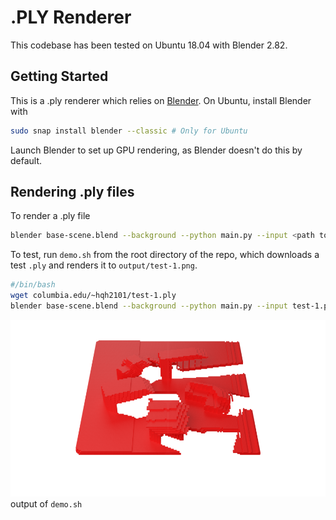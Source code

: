 # .PLY Renderer

This codebase has been tested on Ubuntu 18.04 with Blender 2.82.

## Getting Started

This is a .ply renderer which relies on [Blender](https://www.blender.org/). On Ubuntu, install Blender with
```sh
sudo snap install blender --classic # Only for Ubuntu
```

Launch Blender to set up GPU rendering, as Blender doesn't do this by default.
<!-- TODO insert screenshot here -->

## Rendering .ply files

To render a .ply file
```sh
blender base-scene.blend --background --python main.py --input <path to .ply>
```

To test, run `demo.sh` from the root directory of the repo, which downloads a test `.ply` and renders it to `output/test-1.png`.
```sh
#/bin/bash
wget columbia.edu/~hqh2101/test-1.ply
blender base-scene.blend --background --python main.py --input test-1.ply
```

![](output/test-1.png)
output of `demo.sh`